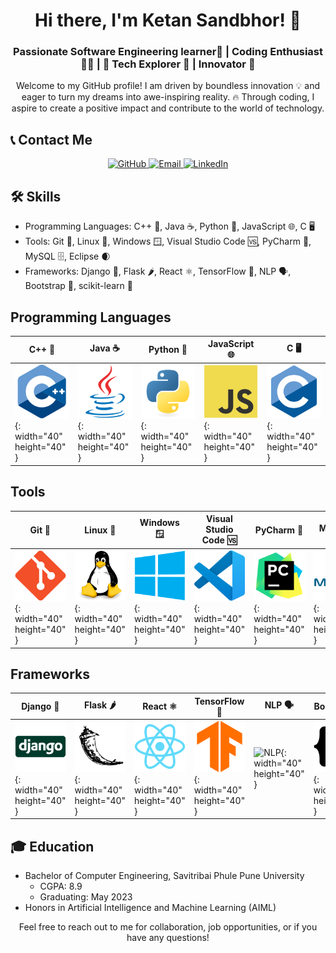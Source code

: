 <h1 align="center">Hi there, I'm Ketan Sandbhor! 👋</h1>


<h3 align="center">Passionate Software Engineering learner🚀 | Coding Enthusiast 👩‍💻 | 🌌 Tech Explorer 🌌 | Innovator 🧠</h3>

<p align="center">Welcome to my GitHub profile! I am driven by boundless innovation 💡 and eager to turn my dreams into awe-inspiring reality. 🔥 Through coding, I aspire to create a positive impact and contribute to the world of technology.</p>

<!-- Rest of the content remains the same -->



<h2 >📞 Contact Me</h2>

<p align="center">
  <a href="https://github.com/ketan70">
    <img src="https://img.shields.io/badge/GitHub-ketan70-blue?style=for-the-badge&logo=github" alt="GitHub">
  </a>
  <a href="mailto:ketansandbhor32@gmail.com">
    <img src="https://img.shields.io/badge/Email-ketansandbhor32%40gmail.com-red?style=for-the-badge&logo=gmail" alt="Email">
  </a>
  <a href="https://www.linkedin.com/in/ketan-sandbhor-7083/">
    <img src="https://img.shields.io/badge/LinkedIn-ketan--sandbhor--7083-green?style=for-the-badge&logo=linkedin" alt="LinkedIn">
  </a>
</p>

<h2 >🛠️ Skills</h2>

<ul>
  <li>Programming Languages: C++ 🌟, Java ☕, Python 🐍, JavaScript 🌐, C 🖥️</li>
  <li>Tools: Git 🐙, Linux 🐧, Windows 🪟, Visual Studio Code 🆚, PyCharm 🐍, MySQL 🗄️, Eclipse 🌒</li>
  <li>Frameworks: Django 🎸, Flask 🌶️, React ⚛️, TensorFlow 🧠, NLP 🗣️, Bootstrap 🌈, scikit-learn 🧮</li>
</ul>


## Programming Languages
| C++ 🌟                  | Java ☕                  | Python 🐍              | JavaScript 🌐        | C 🖥️                |
|-------------------------|-------------------------|------------------------|----------------------|---------------------|
| ![C++](https://raw.githubusercontent.com/devicons/devicon/master/icons/cplusplus/cplusplus-original.svg){: width="40" height="40" } | ![Java](https://raw.githubusercontent.com/devicons/devicon/master/icons/java/java-original.svg){: width="40" height="40" } | ![Python](https://raw.githubusercontent.com/devicons/devicon/master/icons/python/python-original.svg){: width="40" height="40" } | ![JavaScript](https://raw.githubusercontent.com/devicons/devicon/master/icons/javascript/javascript-original.svg){: width="40" height="40" } | ![C](https://raw.githubusercontent.com/devicons/devicon/master/icons/c/c-original.svg){: width="40" height="40" } |

## Tools
| Git 🐙                  | Linux 🐧                | Windows 🪟             | Visual Studio Code 🆚 | PyCharm 🐍           | MySQL 🗄️              | Eclipse 🌒            |
|------------------------|-------------------------|------------------------|----------------------|----------------------|------------------------|-----------------------|
| ![Git](https://raw.githubusercontent.com/devicons/devicon/master/icons/git/git-original.svg){: width="40" height="40" } | ![Linux](https://raw.githubusercontent.com/devicons/devicon/master/icons/linux/linux-original.svg){: width="40" height="40" } | ![Windows](https://raw.githubusercontent.com/devicons/devicon/master/icons/windows8/windows8-original.svg){: width="40" height="40" } | ![VSCode](https://raw.githubusercontent.com/devicons/devicon/master/icons/vscode/vscode-original.svg){: width="40" height="40" } | ![PyCharm](https://raw.githubusercontent.com/devicons/devicon/master/icons/pycharm/pycharm-original.svg){: width="40" height="40" } | ![MySQL](https://raw.githubusercontent.com/devicons/devicon/master/icons/mysql/mysql-original-wordmark.svg){: width="40" height="40" } | ![Eclipse](https://raw.githubusercontent.com/devicons/devicon/master/icons/eclipse/eclipse-original.svg){: width="40" height="40" } |

## Frameworks
| Django 🎸               | Flask 🌶️               | React ⚛️               | TensorFlow 🧠          | NLP 🗣️               | Bootstrap 🌈            | scikit-learn 🧮        |
|------------------------|-------------------------|------------------------|-----------------------|----------------------|-------------------------|-----------------------|
| ![Django](https://raw.githubusercontent.com/devicons/devicon/master/icons/django/django-original.svg){: width="40" height="40" } | ![Flask](https://raw.githubusercontent.com/devicons/devicon/master/icons/flask/flask-original.svg){: width="40" height="40" } | ![React](https://raw.githubusercontent.com/devicons/devicon/master/icons/react/react-original.svg){: width="40" height="40" } | ![TensorFlow](https://raw.githubusercontent.com/devicons/devicon/master/icons/tensorflow/tensorflow-original.svg){: width="40" height="40" } | ![NLP](https://raw.githubusercontent.com/devicons/devicon/master/icons/nlp/nlp-original.svg){: width="40" height="40" } | ![Bootstrap](https://raw.githubusercontent.com/devicons/devicon/master/icons/bootstrap/bootstrap-plain.svg){: width="40" height="40" } | ![scikit-learn](https://raw.githubusercontent.com/devicons/devicon/master/icons/scikit-learn/scikit-learn-original.svg){: width="40" height="40" } |




<h2 >🎓 Education</h2>

<ul>
  <li>
    Bachelor of Computer Engineering, Savitribai Phule Pune University
    <ul>
      <li>CGPA: 8.9</li>
      <li>Graduating: May 2023</li>
    </ul>
  </li>
  <li>Honors in Artificial Intelligence and Machine Learning (AIML)</li>
</ul>

<p align="center">Feel free to reach out to me for collaboration, job opportunities, or if you have any questions!</p>
